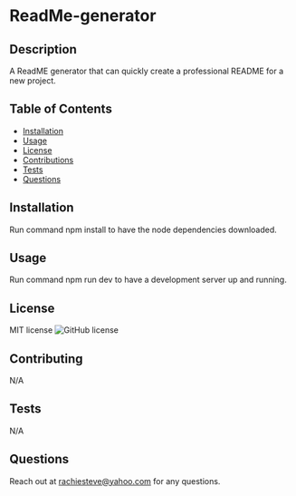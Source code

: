# ReadMe-generator

## Description 
A ReadME generator that can quickly create a professional README for a 
new project.

## Table of Contents
- [Installation](#installation)
- [Usage](#usage)
- [License](#license)
- [Contributions](#contributions)
- [Tests](#tests)
- [Questions](#questions)

## Installation 
Run command npm install to have the node dependencies downloaded.

## Usage 
Run command npm run dev to have a development server up and running.

## License 
MIT license
![GitHub license](https://img.shields.io/badge/license-MIT-orange.svg)

## Contributing 
N/A

## Tests 
N/A

## Questions
Reach out at rachiesteve@yahoo.com for any questions.
